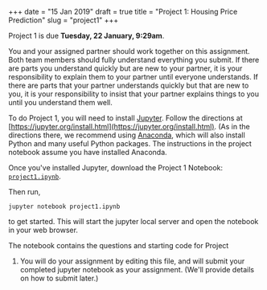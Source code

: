 +++
date = "15 Jan 2019"
draft = true
title = "Project 1: Housing Price Prediction"
slug = "project1"
+++

   <div class="due">
Project 1 is due <b>Tuesday, 22 January, 9:29am</b>.
   </div>

You and your assigned partner should work together on this
assignment. Both team members should fully understand everything you
submit.  If there are parts you understand quickly but are new to your
partner, it is your responsibility to explain them to your partner
until everyone understands.  If there are parts that your partner
understands quickly but that are new to you, it is your responsibility
to insist that your partner explains things to you until you
understand them well.

To do Project 1, you will need to install [Jupyter](https://jupyter.org/). Follow the directions at [https://jupyter.org/install.html](https://jupyter.org/install.html). (As in the directions there, we recommend using [Anaconda](https://www.anaconda.com/downloads), which will also install Python and many useful Python packages. The instructions in the project notebook assume you have installed Anaconda.

Once you've installed Jupyter, download the Project 1 Notebook: [`project1.ipynb`](https://github.com/uvammm/uvammm.github.io/projects/project1.ipynb).

Then run,
````
jupyter notebook project1.ipynb
````
to get started. This will start the jupyter local server and open the notebook in your web browser. 

The notebook contains the questions and starting code for Project
1. You will do your assignment by editing this file, and will submit
your completed jupyter notebook as your assignment. (We'll provide
details on how to submit later.)

